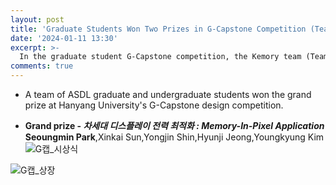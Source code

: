 ```yaml
---
layout: post
title: 'Graduate Students Won Two Prizes in G-Capstone Competition (Team leaders: Seoungmin Park)'
date: '2024-01-11 13:30'
excerpt: >-
  In the graduate student G-Capstone competition, the Kemory team (Team Leader: Seoungmin Park) won the grand prize (2st prize).  
comments: true
---
```

- A team of ASDL graduate and undergraduate students won the grand prize at Hanyang University's G-Capstone design competition.
  

- **Grand prize - _차세대 디스플레이 전력 최적화 : Memory-In-Pixel Application_**<br>**Seoungmin Park**,Xinkai Sun,Yongjin Shin,Hyunji Jeong,Youngkyung Kim
![G캡_시상식](https://github.com/user-attachments/assets/fc41565b-896a-45c4-8500-06d0c1e86bb8)
  
![G캡_상장](https://github.com/user-attachments/assets/dbb118da-4758-47e6-9f92-c3991ccb3bf4)
  
